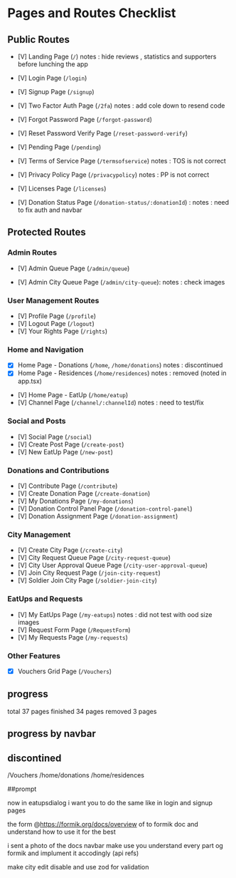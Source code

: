 # Pages and Routes Checklist

## Public Routes

- [V] Landing Page (`/`) notes : hide reviews , statistics and supporters before lunching the app
- [V] Login Page (`/login`)
- [V] Signup Page (`/signup`)
- [V] Two Factor Auth Page (`/2fa`) notes : add cole down to resend code
- [V] Forgot Password Page (`/forgot-password`)
- [V] Reset Password Verify Page (`/reset-password-verify`)
- [V] Pending Page (`/pending`)

- [V] Terms of Service Page (`/termsofservice`) notes : TOS is not correct
- [V] Privacy Policy Page (`/privacypolicy`) notes : PP is not correct
- [V] Licenses Page (`/licenses`)

- [V] Donation Status Page (`/donation-status/:donationId`) : notes : need to fix auth and navbar

## Protected Routes

### Admin Routes

- [V] Admin Queue Page (`/admin/queue`)

- [V] Admin City Queue Page (`/admin/city-queue`): notes : check images

### User Management Routes

- [V] Profile Page (`/profile`)
- [V] Logout Page (`/logout`)
- [V] Your Rights Page (`/rights`)

### Home and Navigation

- [x] Home Page - Donations (`/home`, `/home/donations`) notes : discontinued
- [x] Home Page - Residences (`/home/residences`) notes : removed (noted in app.tsx)
- [V] Home Page - EatUp (`/home/eatup`)
- [V] Channel Page (`/channel/:channelId`) notes : need to test/fix

### Social and Posts

- [V] Social Page (`/social`)
- [V] Create Post Page (`/create-post`)
- [V] New EatUp Page (`/new-post`)

### Donations and Contributions

- [V] Contribute Page (`/contribute`)
- [V] Create Donation Page (`/create-donation`)
- [V] My Donations Page (`/my-donations`)
- [V] Donation Control Panel Page (`/donation-control-panel`)
- [V] Donation Assignment Page (`/donation-assignment`)

### City Management

- [V] Create City Page (`/create-city`)
- [V] City Request Queue Page (`/city-request-queue`)
- [V] City User Approval Queue Page (`/city-user-approval-queue`)
- [V] Join City Request Page (`/join-city-request`)
- [V] Soldier Join City Page (`/soldier-join-city`)

### EatUps and Requests

- [V] My EatUps Page (`/my-eatups`) notes : did not test with ood size images
- [V] Request Form Page (`/RequestForm`)
- [V] My Requests Page (`/my-requests`)

### Other Features

- [x] Vouchers Grid Page (`/Vouchers`)

## progress

total 37 pages
finished 34 pages
removed 3 pages

## progress by navbar

## discontined

/Vouchers
/home/donations
/home/residences

##prompt

now in eatupsdialog i want you to do the same like in login and signup pages

the form @https://formik.org/docs/overview
of to formik doc and understand how to use it for the best

i sent a photo of the docs navbar make use you understand every part og formik and implument it accodingly (api refs)

make city edit disable
and use zod for validation
